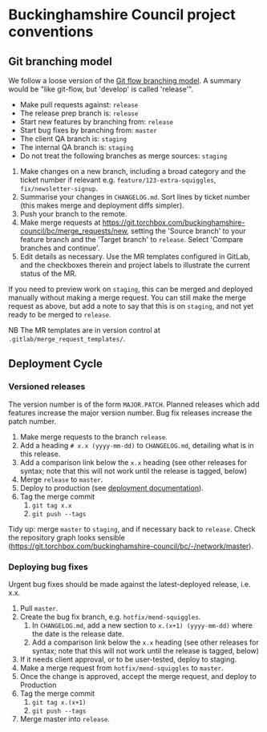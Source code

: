 # Buckinghamshire Council project conventions

## Git branching model

We follow a loose version of the [Git flow branching model](https://nvie.com/posts/a-successful-git-branching-model/). A summary would be "like git-flow, but 'develop' is called 'release'".

- Make pull requests against: `release`
- The release prep branch is: `release`
- Start new features by branching from: `release`
- Start bug fixes by branching from: `master`
- The client QA branch is: `staging`
- The internal QA branch is: `staging`
- Do not treat the following branches as merge sources: `staging`

1. Make changes on a new branch, including a broad category and the ticket number if relevant e.g. `feature/123-extra-squiggles`, `fix/newsletter-signup`.
1. Summarise your changes in `CHANGELOG.md`. Sort lines by ticket number (this makes merge and deployment diffs simpler).
1. Push your branch to the remote.
1. Make merge requests at https://git.torchbox.com/buckinghamshire-council/bc/merge_requests/new, setting the 'Source branch' to your feature branch and the 'Target branch' to `release`. Select 'Compare branches and continue'.
1. Edit details as necessary. Use the MR templates configured in GitLab, and the checkboxes therein and project labels to illustrate the current status of the MR.

If you need to preview work on `staging`, this can be merged and deployed manually without making a merge request. You can still make the merge request as above, but add a note to say that this is on `staging`, and not yet ready to be merged to `release`.

NB The MR templates are in version control at `.gitlab/merge_request_templates/`.

## Deployment Cycle

### Versioned releases

The version number is of the form `MAJOR.PATCH`. Planned releases which add features increase the major version number. Bug fix releases increase the patch number.

1. Make merge requests to the branch `release`.
1. Add a heading `# x.x (yyyy-mm-dd)` to `CHANGELOG.md`, detailing what is in this release.
1. Add a comparison link below the `x.x` heading (see other releases for syntax; note that this will not work until the release is tagged, below)
1. Merge `release` to `master`.
1. Deploy to production (see [deployment documentation](deployment.md)).
1. Tag the merge commit
   1. `git tag x.x`
   1. `git push --tags`

Tidy up: merge `master` to `staging`, and if necessary back to `release`. Check the repository graph looks sensible (https://git.torchbox.com/buckinghamshire-council/bc/-/network/master).

### Deploying bug fixes

Urgent bug fixes should be made against the latest-deployed release, i.e. x.x.

1. Pull `master`.
1. Create the bug fix branch, e.g. `hotfix/mend-squiggles`.
   1. In `CHANGELOG.md`, add a new section to `x.(x+1) (yyyy-mm-dd)` where the
      date is the release date.
   1. Add a comparison link below the `x.x` heading (see other releases for syntax; note that this will not work until the release is tagged, below)
1. If it needs client approval, or to be user-tested, deploy to staging.
1. Make a merge request from `hotfix/mend-squiggles` to `master`.
1. Once the change is approved, accept the merge request, and deploy to
   Production
1. Tag the merge commit
   1. `git tag x.(x+1)`
   1. `git push --tags`
1. Merge master into `release`.
